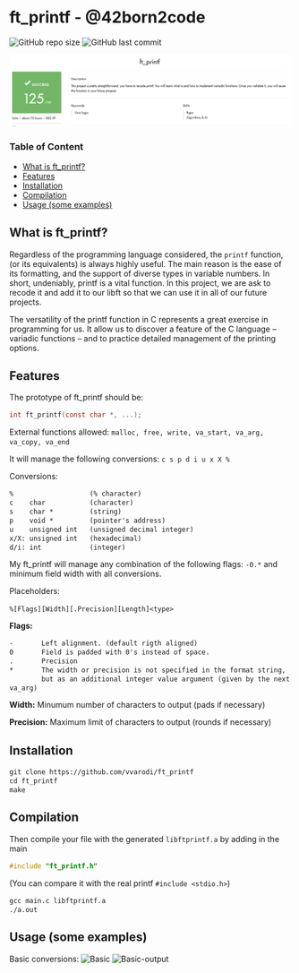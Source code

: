 # ft_printf - @42born2code
![GitHub repo size](https://img.shields.io/github/repo-size/maminparen/printf_42)
![GitHub last commit](https://img.shields.io/github/last-commit/maminparen/printf_42)

![score](printf.png)

### Table of Content

* [What is ft_printf?](#what-is-ft_printf)
* [Features](#features)
* [Installation](#installation)
* [Compilation](#compilation) 
* [Usage (some examples)](#usage-some-examples)

## What is ft_printf?
Regardless of the programming language considered, the ``printf`` function, (or its equivalents) is always highly useful. The main reason is the ease of its formatting, and the support of diverse types in variable numbers. In short, undeniably, printf is a vital function. In this project, we are ask to recode it and add it to our libft so that we can use it in all of our future projects.

The versatility of the printf function in C represents a great exercise in programming for us. It allow us to discover a feature of the C language – variadic functions – and to practice detailed management of the printing options.

## Features
The prototype of ft_printf should be:
```C 
int	ft_printf(const char *, ...); 
```
External functions allowed:
`` malloc, free, write, va_start, va_arg, va_copy, va_end ``

It will manage the following conversions: ``c s p d i u x X %``

Conversions:
```
%                   (% character)
c    char           (character)
s    char *         (string)
p    void *         (pointer's address)
u    unsigned int   (unsigned decimal integer)
x/X: unsigned int   (hexadecimal)
d/i: int            (integer)
```
My ft_printf will manage any combination of the following flags: ``-0.*`` and minimum field width with all conversions.

Placeholders: 

``
%[Flags][Width][.Precision][Length]<type>
``

**Flags:**
```
-       Left alignment. (default rigth aligned)
0       Field is padded with 0's instead of space.
.       Precision
*       The width or precision is not specified in the format string, 
        but as an additional integer value argument (given by the next va_arg)
```
**Width:** Minumum number of characters to output (pads if necessary)

**Precision:** Maximum limit of characters to output (rounds if necessary)

## Installation
```
git clone https://github.com/vvarodi/ft_printf
cd ft_printf
make
```
## Compilation
Then compile your file with the generated ``libftprintf.a`` by adding in the main

``` C
#include "ft_printf.h"
````
(You can compare it with the real printf ``#include <stdio.h>``)
```
gcc main.c libftprintf.a
./a.out
```
## Usage (some examples)
Basic conversions:
![Basic](basicexample.png)
![Basic-output](basicexamplesoutput.PNG)
